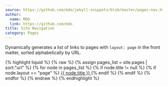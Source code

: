 ```yaml
---
source: https://github.com/mdo/jekyll-snippets/blob/master/pages-nav.html
author:
  name: MDO
  link: https://github.com/mdo
title: Site Navigation
category: Pages
---
```


Dynamically generates a list of links to pages with `layout: page` in the front matter, sorted alphabetically by URL.

{% highlight liquid %}
{% raw %}
{% assign pages_list = site.pages | sort:"url" %}
{% for node in pages_list %}
  {% if node.title != null %}
    {% if node.layout == "page" %}
      <a class="{% if page.url == node.url %}active{% endif %}" href="{{ node.url }}">
        {{ node.title }}
      </a>
    {% endif %}
  {% endif %}
{% endfor %}
{% endraw %}
{% endhighlight %}
